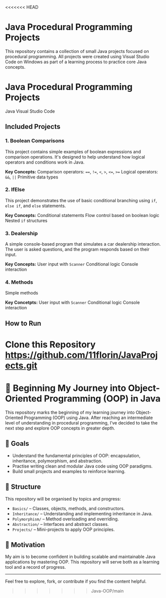 <<<<<<< HEAD
# Java Procedural Programming Projects

This repository contains a collection of small Java projects focused on procedural programming. All projects were created using Visual Studio Code on Windows as part of a learning process to practice core Java concepts.

# Java Procedural Programming Projects
Java 
Visual Studio Code

##  Included Projects

### 1. Boolean Comparisons
This project contains simple examples of boolean expressions and comparison operations. It's designed to help understand how logical operators and conditions work in Java.

**Key Concepts:**
Comparison operators: `==`, `!=`, `<`, `>`, `<=`, `>=`
Logical operators: `&&`, `||`
Primitive data types

### 2. IfElse
This project demonstrates the use of basic conditional branching using `if`, `else if`, and `else` statements.

**Key Concepts:**
Conditional statements
Flow control based on boolean logic
Nested `if` structures

### 3. Dealership
A simple console-based program that simulates a car dealership interaction. The user is asked questions, and the program responds based on their input.

**Key Concepts:**
User input with `Scanner`
Conditional logic
Console interaction

### 4. Methods
Simple methods 

**Key Concetpts:**
User input with `Scanner`
Conditional logic
Console interaction

##  How to Run
**Clone this Repository**
https://github.com/11florin/JavaProjects.git
=======
# 📘 Beginning My Journey into Object-Oriented Programming (OOP) in Java

This repository marks the beginning of my learning journey into Object-Oriented Programming (OOP) using Java. After reaching an intermediate level of understanding in procedural programming, I’ve decided to take the next step and explore OOP concepts in greater depth.

## 🎯 Goals

- Understand the fundamental principles of OOP: encapsulation, inheritance, polymorphism, and abstraction.
- Practise writing clean and modular Java code using OOP paradigms.
- Build small projects and examples to reinforce learning.

## 📂 Structure

This repository will be organised by topics and progress:
- `Basics/` – Classes, objects, methods, and constructors.
- `Inheritance/` – Understanding and implementing inheritance in Java.
- `Polymorphism/` – Method overloading and overriding.
- `Abstraction/` – Interfaces and abstract classes.
- `Projects/` – Mini-projects to apply OOP principles.

## 🚀 Motivation

My aim is to become confident in building scalable and maintainable Java applications by mastering OOP. This repository will serve both as a learning tool and a record of progress.

---

Feel free to explore, fork, or contribute if you find the content helpful.
>>>>>>> Java-OOP/main

